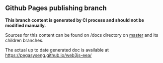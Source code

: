 ## Github Pages publishing branch

**This branch content is generated by CI process and should not be modified manually.**

Sources for this content can be found on /docs directory on
[master](https://github.com/PegaSysEng/web3js-eea/tree/master) and its children branches.

The actual up to date generated doc is available at https://pegasyseng.github.io/web3js-eea/
